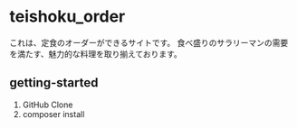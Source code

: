 # teishoku_order
これは、定食のオーダーができるサイトです。
食べ盛りのサラリーマンの需要を満たす、魅力的な料理を取り揃えております。

## getting-started
1. GitHub Clone
2. composer install
